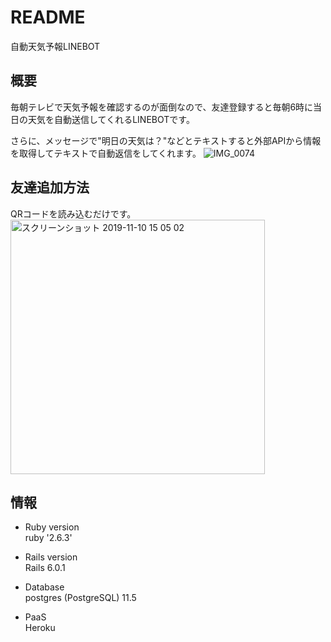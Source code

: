 # README

自動天気予報LINEBOT

## 概要  
毎朝テレビで天気予報を確認するのが面倒なので、友達登録すると毎朝6時に当日の天気を自動送信してくれるLINEBOTです。

さらに、メッセージで"明日の天気は？"などとテキストすると外部APIから情報を取得してテキストで自動返信をしてくれます。
![IMG_0074](https://user-images.githubusercontent.com/38427337/68682355-595af800-05a8-11ea-92d5-b53604688c0e.PNG)


## 友達追加方法

QRコードを読み込むだけです。
<img width="407" alt="スクリーンショット 2019-11-10 15 05 02" src="https://user-images.githubusercontent.com/38427337/68539770-ac2b8880-03cb-11ea-8953-78563b5eb327.png">


## 情報

* Ruby version  
ruby '2.6.3'

* Rails version  
Rails 6.0.1

* Database  
postgres (PostgreSQL) 11.5

* PaaS  
Heroku
